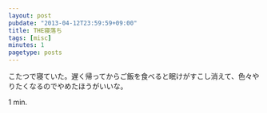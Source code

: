 ```yaml
---
layout: post
pubdate: "2013-04-12T23:59:59+09:00"
title: THE寝落ち
tags: [misc]
minutes: 1
pagetype: posts
---
```

こたつで寝ていた。遅く帰ってからご飯を食べると眠けがすこし消えて、色々やりたくなるのでやめたほうがいいな。

1 min.
